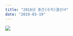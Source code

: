 ```yaml
---
title: "2016년 중간(수지)결산서"
date: "2019-03-19"
---
```


![](https://r2.womenandwar.net/kboard_attached/3/201903/5c909fb38040f6900081.jpg)
